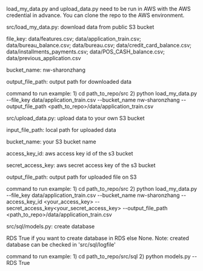 load_my_data.py and upload_data.py need to be run in AWS with the AWS credential in advance. You can clone the repo to the AWS environment.

src/load_my_data.py: download data from public S3 bucket

file_key: data/features.csv; data/application_train.csv; data/bureau_balance.csv; data/bureau.csv; data/credit_card_balance.csv; data/installments_payments.csv; data/POS_CASH_balance.csv; data/previous_application.csv

bucket_name: nw-sharonzhang

output_file_path: output path for downloaded data

command to run example: 1) cd path_to_repo/src 2) python load_my_data.py --file_key data/application_train.csv --bucket_name nw-sharonzhang --output_file_path <path_to_repo>/data/application_train.csv

src/upload_data.py: upload data to your own S3 bucket

input_file_path: local path for uploaded data

bucket_name: your S3 bucket name

access_key_id: aws access key id of the s3 bucket

secret_access_key: aws secret access key of the s3 bucket

output_file_path: output path for uploaded file on S3

command to run example: 1) cd path_to_repo/src 2) python load_my_data.py --file_key data/application_train.csv --bucket_name nw-sharonzhang --access_key_id <your_access_key> --secret_access_key<your_secret_access_key> --output_file_path <path_to_repo>/data/application_train.csv

src/sql/models.py: create database

RDS True if you want to create database in RDS else None.
Note: created database can be checked in 'src/sql/logfile'

command to run example: 1) cd path_to_repo/src/sql 2) python models.py --RDS True
